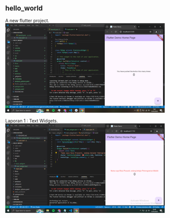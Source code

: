 ## hello_world


A new flutter project.
![Screenshoot Hello_World](images/Reza01.png)

Laporan 1 : Text Widgets.
![Screenshoot Hello_World](images/Reza02.png)
